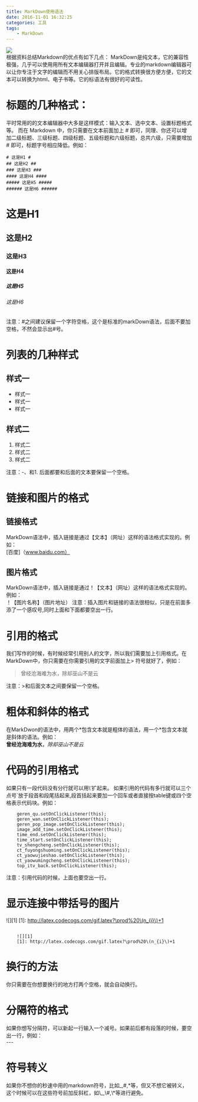 ```yaml
---
title: MarkDown使用语法
date: 2016-11-01 16:32:25
categories: 工具
tags: 
    - MarkDown
---
```

![](/images/start1.jpg)  
根据资料总结Markdown的优点有如下几点：
MarkDown是纯文本，它的兼容性极强，几乎可以使用用所有文本编辑器打开并且编辑。专业的markdown编辑器可以让你专注于文字的编辑而不用关心排版布局。它的格式转换很方便方便，它的文本可以转换为html、电子书等。它的标语法有很好的可读性。
# 标题的几种格式： #
平时常用的的文本编辑器中大多是这样模式：输入文本、选中文本、设置标题格式等。
而在 Markdown 中，你只需要在文本前面加上 # 即可，同理、你还可以增加二级标题、三级标题、四级标题、五级标题和六级标题，总共六级，只需要增加 # 即可，标题字号相应降低。例如：  

	# 这是H1 #  
	## 这是H2 ##    
	### 这是H3 ###    
	#### 这是H4 ####     
	##### 这是H5 #####    
	###### 这是H6 ######    

# 这是H1 #
## 这是H2 ##
### 这是H3 ###
#### 这是H4 ####
##### 这是H5 #####
###### 这是H6 ######
注意：#之间建议保留一个字符空格，这个是标准的markDown语法，后面不要加空格，不然会显示出#号。
# 列表的几种样式 #
## 样式一 ##
- 样式一
- 样式一
- 样式一    

  
## 样式二 ##
1. 样式二
2. 样式二
3. 样式二

注意：-、和1. 后面都要和后面的文本要保留一个空格。
# 链接和图片的格式 #
## 链接格式 ##
MarkDown语法中，插入链接是通过【文本】（网址）这样的语法格式实现的。例如：  
[百度]（www.baidu.com）
## 图片格式 ##
MarkDown语法中，插入链接是通过！【文本】（网址）这样的语法格式实现的。例如：  
！【图片名称】（图片地址）
注意：插入图片和链接的语法很相似，只是在前面多添了一个感叹号,同时上面和下面都要空出一行。
# 引用的格式 #
我们写作的时候，有时候经常引用别人的文字，所以我们需要加上引用格式。在MarkDown中，你只需要在你需要引用的文字前面加上> 符号就好了，例如：  
> 曾经沧海难为水，除却巫山不是云
   
注意：>和后面文本之间要保留一个空格。

# 粗体和斜体的格式 #
在MarkDwon的语法中，用两个\*包含文本就是粗体的语法，用一个\*包含文本就是斜体的语法。例如：  
**曾经沧海难为水**，*除却巫山不是云*
# 代码的引用格式 #
如果只有一段代码没有分行就可以用\’扩起来。
如果引用的代码有多行就可以三个点号`放于段首和段尾括起来,段首括起来要加一个回车或者直接按table键或四个空格表示代码块。例如：  

        geren_qu.setOnClickListener(this);
        geren_wan.setOnClickListener(this);
        geren_pop_image.setOnClickListener(this);
        image_add_time.setOnClickListener(this);
        time_end.setOnClickListener(this);
        time_start.setOnClickListener(this);
        tv_shengcheng.setOnClickListener(this);
        ct_fuyongshuoming.setOnClickListener(this);
        ct_yaowujieshao.setOnClickListener(this);
        ct_yaowumingcheng.setOnClickListener(this);
        top_itv_back.setOnClickListener(this);

注意：引用代码的时候，上面也要空出一行。
# 显示连接中带括号的图片 #
![][1]
[1]: http://latex.codecogs.com/gif.latex?\prod%20\(n_{i}\)+1

```

	![][1]
	[1]: http://latex.codecogs.com/gif.latex?\prod%20\(n_{i}\)+1
```

# 换行的方法 #
你只需要在你想要换行的地方打两个空格，就会自动换行。
# 分隔符的格式 #
如果你想写分隔符，可以新起一行输入一个减号。如果前后都有段落的时候，要空出一行，例如：     
\---
# 符号转义 #

如果你不想你的秒速中用的markdown符号，比如_,#,*等，但又不想它被转义，这个时候可以在这些符号前加反斜杠，如\\\_,\\#,\\\*等进行避免。  

